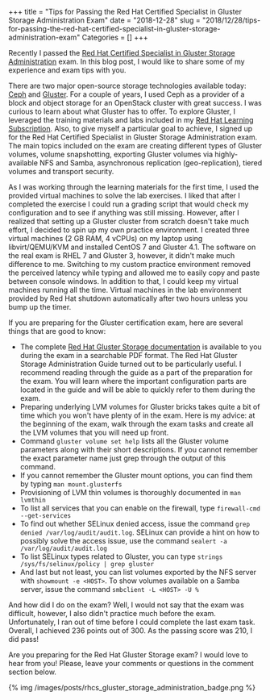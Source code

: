 +++
title = "Tips for Passing the Red Hat Certified Specialist in Gluster Storage Administration Exam"
date = "2018-12-28"
slug = "2018/12/28/tips-for-passing-the-red-hat-certified-specialist-in-gluster-storage-administration-exam"
Categories = []
+++

Recently I passed the [Red Hat Certified Specialist in Gluster Storage Administration](https://www.redhat.com/en/services/training/ex236-red-hat-certified-specialist-in-gluster-storage-administration-exam) exam. In this blog post, I would like to share some of my experience and exam tips with you.

<!-- more -->

There are two major open-source storage technologies available today: [Ceph](https://ceph.com/) and [Gluster](https://www.gluster.org/). For a couple of years, I used Ceph as a provider of a block and object storage for an OpenStack cluster with great success. I was curious to learn about what Gluster has to offer. To explore Gluster, I leveraged the training materials and labs included in my [Red Hat Learning Subscription](https://www.redhat.com/en/services/training/learning-subscription). Also, to give myself a particular goal to achieve, I signed up for the Red Hat Certified Specialist in Gluster Storage Administration exam. The main topics included on the exam are creating different types of Gluster volumes, volume snapshotting, exporting Gluster volumes via highly-available NFS and Samba, asynchronous replication (geo-replication), tiered volumes and transport security.

As I was working through the learning materials for the first time, I used the provided virtual machines to solve the lab exercises. I liked that after I completed the exercise I could run a grading script that would check my configuration and to see if anything was still missing. However, after I realized that setting up a Gluster cluster from scratch doesn't take much effort, I decided to spin up my own practice environment. I created three virtual machines (2 GB RAM, 4 vCPUs) on my laptop using libvirt/QEMU/KVM and installed CentOS 7 and Gluster 4.1. The software on the real exam is RHEL 7 and Gluster 3, however, it didn't make much difference to me. Switching to my custom practice environment removed the perceived latency while typing and allowed me to easily copy and paste between console windows. In addition to that, I could keep my virtual machines running all the time. Virtual machines in the lab environment provided by Red Hat shutdown automatically after two hours unless you bump up the timer.

If you are preparing for the Gluster certification exam, here are several things that are good to know:

* The complete [Red Hat Gluster Storage documentation](https://access.redhat.com/documentation/en-us/red_hat_gluster_storage) is available to you during the exam in a searchable PDF format. The Red Hat Gluster Storage Administration Guide turned out to be particularly useful. I recommend reading through the guide as a part of the preparation for the exam. You will learn where the important configuration parts are located in the guide and will be able to quickly refer to them during the exam.
* Preparing underlying LVM volumes for Gluster bricks takes quite a bit of time which you won't have plenty of in the exam. Here is my advice: at the beginning of the exam, walk through the exam tasks and create all the LVM volumes that you will need up front.
* Command `gluster volume set help` lists all the Gluster volume parameters along with their short descriptions. If you cannot remember the exact parameter name just grep through the output of this command.
* If you cannot remember the Gluster mount options, you can find them by typing `man mount.glusterfs`
* Provisioning of LVM thin volumes is thoroughly documented in `man lvmthin`
* To list all services that you can enable on the firewall, type `firewall-cmd --get-services`
* To find out whether SELinux denied access, issue the command  `grep denied /var/log/audit/audit.log`. SELinux can provide a hint on how to possibly solve the access issue, use the command `sealert -a /var/log/audit/audit.log`
* To list SELinux types related to Gluster, you can type `strings /sys/fs/selinux/policy | grep gluster`
* And last but not least, you can list volumes exported by the NFS server with `showmount -e <HOST>`. To show volumes available on a Samba server, issue the command `smbclient -L <HOST> -U %`

And how did I do on the exam? Well, I would not say that the exam was difficult, however, I also didn't practice much before the exam. Unfortunately, I ran out of time before I could complete the last exam task. Overall, I achieved 236 points out of 300. As the passing score was 210, I did pass!

Are you preparing for the Red Hat Gluster Storage exam? I would love to hear from you! Please, leave your comments or questions in the comment section below.

{% img /images/posts/rhcs_gluster_storage_administration_badge.png %}
